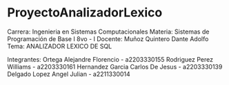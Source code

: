# ProyectoAnalizadorLexico
Carrera:
  Ingenieria en Sistemas Computacionales
Materia:
  Sistemas de Programación de Base I
  8vo - I
 Docente:
   Muñoz Quintero Dante Adolfo
Tema:
  ANALIZADOR LEXICO DE SQL

Integrantes:
  Ortega Alejandre Florencio - a2203330155 
  Rodriguez Perez Williams - a2203330161
  Hernandez Garcia Carlos De Jesus - a2203330139
  Delgado Lopez Angel Julian - a2211330014
  
